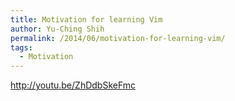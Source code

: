 ```yaml
---
title: Motivation for learning Vim
author: Yu-Ching Shih
permalink: /2014/06/motivation-for-learning-vim/
tags:
  - Motivation
---
```

<http://youtu.be/ZhDdbSkeFmc>

&nbsp;
